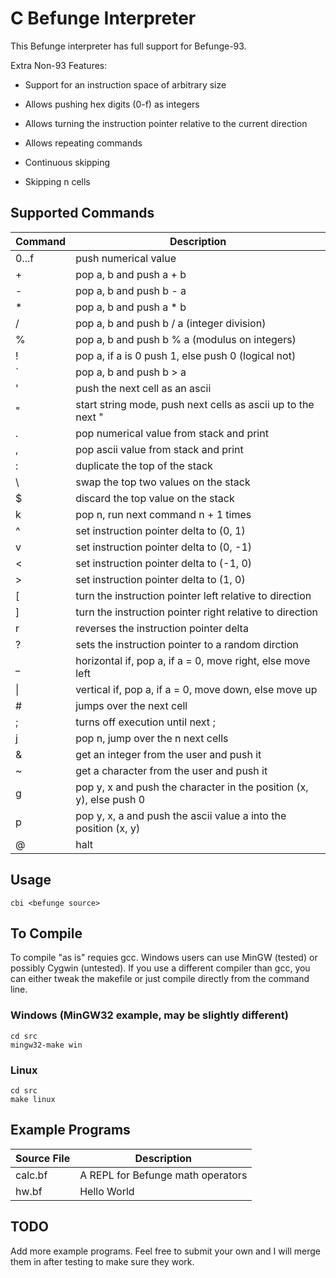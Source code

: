 # C Befunge Interpreter

This Befunge interpreter has full support for Befunge-93.

Extra Non-93 Features:
    
* Support for an instruction space of arbitrary size

* Allows pushing hex digits (0-f) as integers

* Allows turning the instruction pointer relative to the current direction

* Allows repeating commands

* Continuous skipping

* Skipping n cells

## Supported Commands

| Command | Description                                                         |
| ------- | ------------------------------------------------------------------- |
| 0...f   | push numerical value                                                |
| +       | pop a, b and push a + b                                             |
| -       | pop a, b and push b - a                                             |
| *       | pop a, b and push a * b                                             |
| /       | pop a, b and push b / a (integer division)                          |
| %       | pop a, b and push b % a (modulus on integers)                       |
| !       | pop a, if a is 0 push 1, else push 0 (logical not)                  |
| `       | pop a, b and push b > a                                             |
| '       | push the next cell as an ascii                                      |
| "       | start string mode, push next cells as ascii up to the next "        |
| .       | pop numerical value from stack and print                            |
| ,       | pop ascii value from stack and print                                |
| :       | duplicate the top of the stack                                      |
| \       | swap the top two values on the stack                                |
| $       | discard the top value on the stack                                  |
| k       | pop n, run next command n + 1 times                                 |
| ^       | set instruction pointer delta to (0, 1)                             |
| v       | set instruction pointer delta to (0, -1)                            |
| <       | set instruction pointer delta to (-1, 0)                            |
| >       | set instruction pointer delta to (1, 0)                             |
| [       | turn the instruction pointer left relative to direction             |
| ]       | turn the instruction pointer right relative to direction            |
| r       | reverses the instruction pointer delta                              |
| ?       | sets the instruction pointer to a random dirction                   |
| _       | horizontal if, pop a, if a = 0, move right, else move left          |
| \|      | vertical if, pop a, if a = 0, move down, else move  up              |
| #       | jumps over the next cell                                            |
| ;       | turns off execution until next ;                                    |
| j       | pop n, jump over the n next cells                                   |
| &       | get an integer from the user and push it                            |
| ~       | get a character from the user and push it                           |
| g       | pop y, x and push the character in the position (x, y), else push 0 |
| p       | pop y, x, a and push the ascii value a into the position (x, y)     |
| @       | halt                                                                |

## Usage

    cbi <befunge source>

## To Compile

To compile "as is" requies gcc. Windows users can use MinGW (tested) or possibly Cygwin (untested). If you use a different compiler than gcc, you can either tweak the makefile or just compile directly from the command line.

### Windows (MinGW32 example, may be slightly different)

    cd src
    mingw32-make win

### Linux

    cd src
    make linux

## Example Programs

| Source File | Description                       |
| ----------- | --------------------------------- |
| calc.bf     | A REPL for Befunge math operators |
| hw.bf       | Hello World                       |

## TODO

Add more example programs. Feel free to submit your own and I will merge them in after testing to make sure they work.
